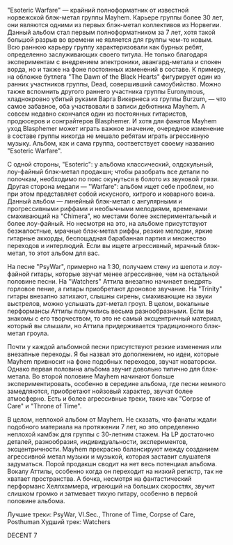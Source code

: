 "Esoteric Warfare" — крайний полноформатник от известной норвежской блэк-метал группы Mayhem. Карьере группы более 30 лет, они являются одними из первых блэк-метал коллективов из Норвегии. Данный альбом стал первым полноформатником за 7 лет, хотя такой большой разрыв во времени не является для группы чем-то новым. Всю раннюю карьеру группу характеризовали как бурных ребят, определенно заслуживающих своего титула. Не только благодаря экспериментам с внедрением электроники, авангард-метала и спокен ворда, но и также на фоне постоянных изменений в составе. К примеру, на обложке бутлега "The Dawn of the Black Hearts" фигурирует один из ранних участников группы, Dead, совершивший самоубийство. Можно также вспомнить другого раннего участника группы Euronymous, хладнокровно убитый руками Варга Викернеса из группы Burzum, — что самое забавное, оба участвовали в записи дебютника Mayhem. А совсем недавно скончался один из постоянных гитаристов, продюсеров и сонграйтеров Blasphemer. И хотя для фанатов Mayhem уход Blasphemer может играть важное значение, очередное изменение в составе группы никогда не мешало ребятам играть агрессивную музыку. Альбом, как и сама группа, соответствует своему названию "Esoteric Warfare".

С одной стороны, "Esoteric": у альбома классический, олдскульный, лоу-файный блэк-метал продакшн; чтобы разобрать все детали по полочкам, необходимо по пояс окунуться в болото из звуковой грязи. Другая сторона медали — "Warfare": альбом ищет себе проблем, но при этом представляет собой искусного, хитрого и коварного воина. Данный альбом — линейный блэк-метал с ангулярными и прогрессивными риффами и необычными мелодиями, временами смахивающий на "Chimera", но местами более экспериментальный и более лоу-файный. Но несмотря на это, на альбоме присутствуют безжалостные, мрачные блэк-метал риффы, резкие мелодии, яркие гитарные аккорды, беспощадная барабанная партия и множество переходов и интерлюдий. Если вы ищете агрессивный, мрачный блэк-метал, то этот альбом для вас.

На песне "PsyWar", примерно на 1:30, получаем стену из шепота и лоу-файной гитары, которые звучат менее агрессивнее, чем на остальной половине песни. На "Watchers" Аттила внезапно начинает внедрять горловое пение, а гитары приобретают дроновое звучание. На "Trinity" гитары внезапно затихают, слышны сирены, смахивающие на звуки выстрелов, можно услышать дэт-метал гроул. В целом, вокальные перформансы Аттилы получились весьма разнообразными. Если вы знакомы с его творчеством, то это не самый эксцентричный материал, который вы слышали, но Аттила придерживается традиционного блэк-метал гроула.

Почти у каждой альбомной песни присутствуют резкие изменения или внезапные переходы. Я бы назвал это дополнением, но идеи, которые Mayhem привносит на фоне подобных переходов, звучат новаторски. Однако первая половина альбома звучит довольно типично для блэк-метала. Во второй половине Mayhem начинают больше экспериментировать, особенно в середине альбома, где песни немного замедляются, приобретают нойзовый характер, звучат более атмосферно. Есть и более агрессивные треки, такие как "Corpse of Care" и "Throne of Time".

В целом, неплохой альбом от Mayhem. Не сказать, что фанаты ждали подобного материала на протяжении 7 лет, но это определенно неплохой камбэк для группы с 30-летним стажем. На LP достаточно деталей, разнообразия, индивидуальности, экспериментов, эксцентричности. Mayhem прекрасно балансируют между созданием агрессивной метал музыки и музыкой, которая заставит слушателя задуматься. Порой продакшн сводит на нет весь потенциал альбома. Вокалу Аттилы, особенно когда он переходит на низкий регистр, так не хватает пространства. А бочка, несмотря на фантастический перформанс Хеллхаммера, играющий на больших скоростях, звучит слишком громко и затмевает тихую гитару, особенно в первой половине альбома.

Лучшие треки: PsyWar, VI.Sec., Throne of Time, Corpse of Care, Posthuman
Худший трек: Watchers

DECENT 7
